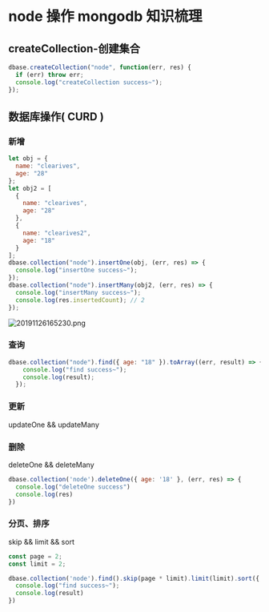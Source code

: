 # node 操作 mongodb 知识梳理

## createCollection-创建集合

```js
dbase.createCollection("node", function(err, res) {
  if (err) throw err;
  console.log("createCollection success~");
});
```

## 数据库操作( CURD )

### 新增

```js
let obj = {
  name: "clearives",
  age: "28"
};
let obj2 = [
  {
    name: "clearives",
    age: "28"
  },
  {
    name: "clearives2",
    age: "18"
  }
];
dbase.collection("node").insertOne(obj, (err, res) => {
  console.log("insertOne success~");
});
dbase.collection("node").insertMany(obj2, (err, res) => {
  console.log("insertMany success~");
  console.log(res.insertedCount); // 2
});
```

![20191126165230.png](https://i.loli.net/2019/11/26/rBfpGhFToi59xUD.png)

### 查询

```js
dbase.collection("node").find({ age: "18" }).toArray((err, result) => {
    console.log("find success~");
    console.log(result);
  });
```
### 更新
updateOne && updateMany


### 删除
deleteOne && deleteMany
```js
dbase.collection('node').deleteOne({ age: '18' }, (err, res) => {
  console.log("deleteOne success")
  console.log(res)
})
```

### 分页、排序
skip && limit && sort
```js
const page = 2;
const limit = 2;

dbase.collection('node').find().skip(page * limit).limit(limit).sort({'_id': -1}).toArray((err, result) => {
  console.log("find success~");
  console.log(result)
})
```